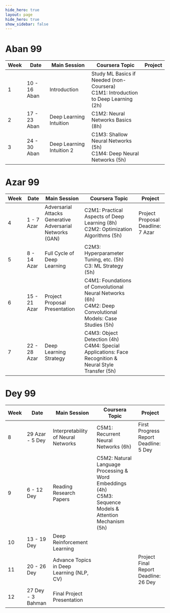 ```yaml
---
hide_hero: true
layout: page
hide_hero: true
show_sidebar: false
---
```


# Aban 99

| Week 	| Date	| Main Session 	| Coursera Topic | Project 	|
|------|------|------|-----|-----|
| 1 | 10 - 16 Aban | Introduction	| Study ML Basics if Needed (non-Coursera)<br>C1M1: Introduction to Deep Learning (2h) 	|  	|
| 2 | 17 - 23 Aban | Deep Learning Intuition	| C1M2: Neural Networks Basics (8h)	|  	|
| 3 | 24 - 30 Aban | Deep Learning Intuition 2	| C1M3: Shallow Neural Networks (5h)<br>C1M4: Deep Neural Networks (5h)	|  	|

# Azar 99

| Week 	| Date	| Main Session 	| Coursera Topic | Project 	|
|------|------|------|-----|-----|
| 4 | 1 - 7 Azar | Adversarial Attacks<br>Generative Adversarial Networks (GAN)	| C2M1: Practical Aspects of Deep Learning (8h)<br>C2M2: Optimization Algorithms (5h)	| Project Proposal<br>Deadline: 7 Azar 	|
| 5 | 8 - 14 Azar | Full Cycle of Deep Learning	| C2M3: Hyperparameter Tuning, etc. (5h)<br>C3: ML Strategy (5h)	|  	|
| 6 | 15 - 21 Azar | Project Proposal Presentation	| C4M1: Foundations of Convolutional Neural Networks (6h)<br>C4M2: Deep Convolutional Models: Case Studies (5h) 	|  	|
| 7 | 22 - 28 Azar | Deep Learning Strategy	| C4M3: Object Detection (4h)<br>C4M4: Special Applications: Face Recognition & Neural Style Transfer (5h) 	|  	|

# Dey 99
| Week 	| Date	| Main Session 	| Coursera Topic | Project 	|
|------|------|------|-----|-----|
| 8 | 29 Azar - 5 Dey | Interpretability of Neural Networks	| C5M1: Recurrent Neural Networks (6h) 	| First Progress Report<br>Deadline: 5 Dey 	|
| 9 | 6 - 12 Dey | Reading Research Papers	| C5M2: Natural Language Processing & Word Embeddings (4h)<br>C5M3: Sequence Models & Attention Mechanism	(5h) |  	|
| 10 | 13 - 19 Dey | Deep Reinforcement Learning	| 	|  	|
| 11 | 20 - 26 Dey | Advance Topics in Deep Learning (NLP, CV)	|  	| Project Final Report<br>Deadline: 26 Dey 	|
| 12 | 27 Dey - 3 Bahman | Final Project Presentation	|  	|  	|
